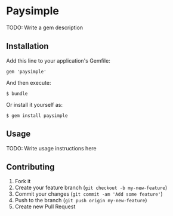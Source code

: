 # Paysimple

TODO: Write a gem description

## Installation

Add this line to your application's Gemfile:

    gem 'paysimple'

And then execute:

    $ bundle

Or install it yourself as:

    $ gem install paysimple

## Usage

TODO: Write usage instructions here

## Contributing

1. Fork it
2. Create your feature branch (`git checkout -b my-new-feature`)
3. Commit your changes (`git commit -am 'Add some feature'`)
4. Push to the branch (`git push origin my-new-feature`)
5. Create new Pull Request
